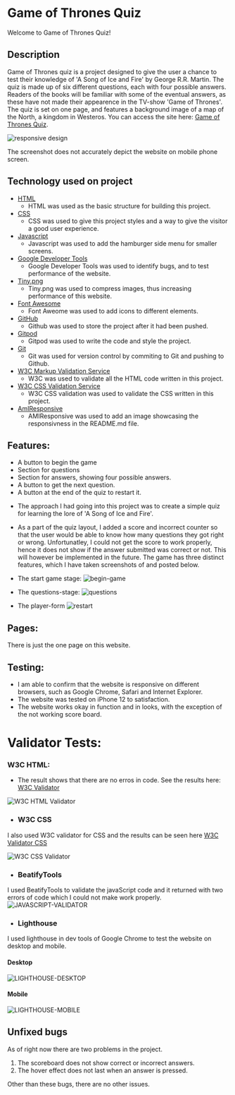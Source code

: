 # Game of Thrones Quiz

Welcome to Game of Thrones Quiz!

## Description

Game of Thrones quiz is a project designed to give the user a chance to test their knowledge of 'A Song of Ice and Fire' by George R.R. Martin. The quiz is made up of six different questions, each with four possible answers. Readers of the books will be familiar with some of the eventual answers, as these have not made their appearence in the TV-show 'Game of Thrones'. The quiz is set on one page, and features a background image of a map of the North, a kingdom in Westeros. You can access the site here: [Game of Thrones Quiz](https://hemenhk.github.io/gameofthrones-quiz/).

![responsive design](assets/images/GoT%20quiz%20screenshot.jpg)

The screenshot does not accurately depict the website on mobile phone screen.

## Technology used on project

- [HTML](https://developer.mozilla.org/en-US/docs/Web/HTML)
    - HTML was used as the basic structure for building this project.
- [CSS](https://developer.mozilla.org/en-US/docs/Learn/Getting_started_with_the_web/CSS_basics)
    - CSS was used to give this project styles and a way to give the visitor a good user experience.
- [Javascript](https://developer.mozilla.org/en-US/docs/Web/JavaScript/Guide)
    - Javascript was used to add the hamburger side menu for smaller screens.
- [Google Developer Tools](https://developers.google.com/web/tools/chrome-devtools)
    - Google Developer Tools was used to identify bugs, and to test performance of the website.
- [Tiny.png](https://tinypng.com/)
    - Tiny.png was used to compress images, thus increasing performance of this website.
- [Font Awesome](https://fontawesome.com/)
    - Font Aweome was used to add icons to different elements.
- [GitHub](https://github.com/)
    - Github was used to store the project after it had been pushed.
- [Gitpod](https://www.gitpod.io/)
    - Gitpod was used to write the code and style the project.
- [Git](https://git-scm.com/)
    - Git was used for version control by commiting to Git and pushing to Github.
- [W3C Markup Validation Service](https://validator.w3.org/)
    - W3C was used to validate all the HTML code written in this project. 
- [W3C CSS Validation Service](https://jigsaw.w3.org/css-validator/#validate_by_input)
    - W3C CSS validation was used to validate the CSS written in this project.
- [AmIResponsive](http://ami.responsivedesign.is/)
    - AMIResponsive was used to add an image showcasing the responsivness in the README.md file.

 ## Features:
* A button to begin the game
* Section for questions
* Section for answers, showing four possible answers.
* A button to get the next question.
* A button at the end of the quiz to restart it.

- The approach I had going into this project was to create a simple quiz for learning the lore of 'A Song of Ice and Fire'.
- As a part of the quiz layout, I added a score and incorrect counter so that the user would be able to know how many questions they got right or wrong. Unfortunatley, I could not get the score to work properly, hence it does not show if the answer submitted was correct or not. This will however be implemented in the future. 
The game has three distinct features, which I have taken screenshots of and posted below.

- The start game stage:
![begin-game](./assets/images/beginning%20stage.jpg)

- The questions-stage:
![questions](./assets/images/questions%20stage.jpg)

- The player-form
![restart](./assets/images/restart%20stage.jpg)

## Pages: 
There is just the one page on this website.

## Testing:
- I am able to confirm that the website is responsive on different browsers, such as Google Chrome, Safari and Internet Explorer. 
- The website was tested on iPhone 12 to satisfaction.  
- The website works okay in function and in looks, with the exception of the not working score board.

# Validator Tests:

### W3C HTML:

* The result shows that there are no erros in code. See the results here: [W3C Validator](https://validator.w3.org/nu/#textarea)

![W3C HTML Validator](assets/images/W3C%20HTML.jpg)

* ### W3C CSS

I also used W3C validator for CSS and the results can be seen here [W3C Validator CSS](https://validator.w3.org/nu/#textarea)

![W3C CSS Validator](assets/images/W3C%20CSS.jpg)


* ### BeatifyTools

 I used BeatifyTools to validate the javaScript code and it returned with two errors of code which I could not make work properly. 
![JAVASCRIPT-VALIDATOR](./assets/images/Javascript%20validator.jpg)

* ### Lighthouse

I used lighthouse in dev tools of Google Chrome to test the website on desktop and mobile. 

#### Desktop
![LIGHTHOUSE-DESKTOP](./assets/images/desktop%20testing.jpg)

#### Mobile
![LIGHTHOUSE-MOBILE](./assets/images/mobile%20testing.jpg)


## Unfixed bugs
As of right now there are two problems in the project.

1. The scoreboard does not show correct or incorrect answers.
2. The hover effect does not last when an answer is pressed.

Other than these bugs, there are no other issues.



